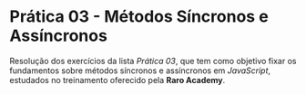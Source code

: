 # Prática 03 - Métodos Síncronos e Assíncronos

Resolução dos exercícios da lista _Prática 03_, que tem como objetivo fixar 
os fundamentos sobre métodos síncronos e assíncronos em _JavaScript_, estudados 
no treinamento oferecido pela **Raro Academy**.
